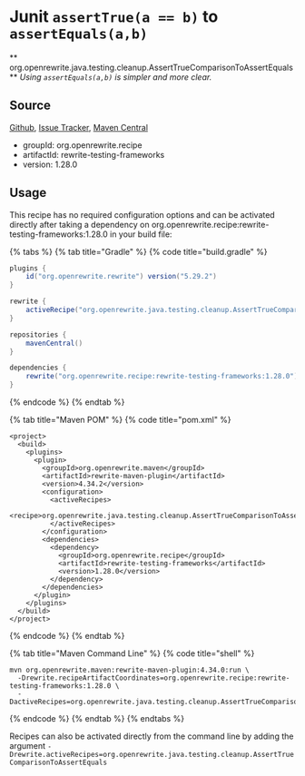 # Junit `assertTrue(a == b)` to `assertEquals(a,b)`

** org.openrewrite.java.testing.cleanup.AssertTrueComparisonToAssertEquals**
_Using `assertEquals(a,b)` is simpler and more clear._

## Source

[Github](https://github.com/openrewrite/rewrite-testing-frameworks), [Issue Tracker](https://github.com/openrewrite/rewrite-testing-frameworks/issues), [Maven Central](https://search.maven.org/artifact/org.openrewrite.recipe/rewrite-testing-frameworks/1.28.0/jar)

* groupId: org.openrewrite.recipe
* artifactId: rewrite-testing-frameworks
* version: 1.28.0


## Usage

This recipe has no required configuration options and can be activated directly after taking a dependency on org.openrewrite.recipe:rewrite-testing-frameworks:1.28.0 in your build file:

{% tabs %}
{% tab title="Gradle" %}
{% code title="build.gradle" %}
```groovy
plugins {
    id("org.openrewrite.rewrite") version("5.29.2")
}

rewrite {
    activeRecipe("org.openrewrite.java.testing.cleanup.AssertTrueComparisonToAssertEquals")
}

repositories {
    mavenCentral()
}

dependencies {
    rewrite("org.openrewrite.recipe:rewrite-testing-frameworks:1.28.0")
}
```
{% endcode %}
{% endtab %}

{% tab title="Maven POM" %}
{% code title="pom.xml" %}
```markup
<project>
  <build>
    <plugins>
      <plugin>
        <groupId>org.openrewrite.maven</groupId>
        <artifactId>rewrite-maven-plugin</artifactId>
        <version>4.34.2</version>
        <configuration>
          <activeRecipes>
            <recipe>org.openrewrite.java.testing.cleanup.AssertTrueComparisonToAssertEquals</recipe>
          </activeRecipes>
        </configuration>
        <dependencies>
          <dependency>
            <groupId>org.openrewrite.recipe</groupId>
            <artifactId>rewrite-testing-frameworks</artifactId>
            <version>1.28.0</version>
          </dependency>
        </dependencies>
      </plugin>
    </plugins>
  </build>
</project>
```
{% endcode %}
{% endtab %}

{% tab title="Maven Command Line" %}
{% code title="shell" %}
```shell
mvn org.openrewrite.maven:rewrite-maven-plugin:4.34.0:run \
  -Drewrite.recipeArtifactCoordinates=org.openrewrite.recipe:rewrite-testing-frameworks:1.28.0 \
  -DactiveRecipes=org.openrewrite.java.testing.cleanup.AssertTrueComparisonToAssertEquals
```
{% endcode %}
{% endtab %}
{% endtabs %}

Recipes can also be activated directly from the command line by adding the argument `-Drewrite.activeRecipes=org.openrewrite.java.testing.cleanup.AssertTrueComparisonToAssertEquals`
